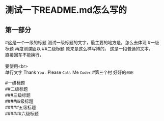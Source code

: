 测试一下README.md怎么写的
============
第一部分
---
#这是一个一级的标题
测试一级标题的文字，最主要的地方是，怎么去体现
#一级标题
再度测谍匪以
##二级标题
原来是这么样写博的。
这是一段普通的文本，  
直接回车不能换行，<br>  
要使用\<br>  
    单行文字
Thank `You` . Please `Call` Me `Coder`
#第三个村
好好的`谢谢`

#一级标题  
##二级标题  
###三级标题  
####四级标题  
#####五级标题  
######六级标题  
